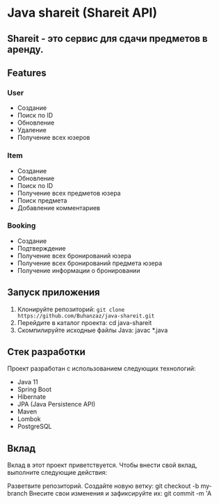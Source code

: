 # Java shareit (Shareit API)
## Shareit - это сервис для сдачи предметов в аренду.

## Features

### User
- Создание 
- Поиск по ID
- Обновление
- Удаление
- Получение всех юзеров

### Item
- Создание
- Обновление
- Поиск по ID
- Получение всех предметов юзера
- Поиск предмета
- Добавление комментариев 

### Booking
- Создание
- Подтверждение
- Получение всех бронирований юзера
- Получение всех бронирований предмета юзера
- Получение информации о бронировании

## Запуск приложения
1. Клонируйте репозиторий: `git clone https://github.com/Buhanzaz/java-shareit.git`
2. Перейдите в каталог проекта: cd java-shareit
3. Скомпилируйте исходные файлы Java: javac *.java

## Стек разработки
Проект разработан с использованием следующих технологий:

* Java 11
* Spring Boot
* Hibernate
* JPA (Java Persistence API)
* Maven
* Lombok
* PostgreSQL


## Вклад
Вклад в этот проект приветствуется. Чтобы внести свой вклад, выполните следующие действия:

Разветвите репозиторий.
Создайте новую ветку: git checkout -b my-branch
Внесите свои изменения и зафиксируйте их: git commit -m 'A
